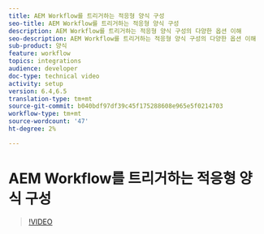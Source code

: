 ```yaml
---
title: AEM Workflow를 트리거하는 적응형 양식 구성
seo-title: AEM Workflow를 트리거하는 적응형 양식 구성
description: AEM Workflow를 트리거하는 적응형 양식 구성의 다양한 옵션 이해
seo-description: AEM Workflow를 트리거하는 적응형 양식 구성의 다양한 옵션 이해
sub-product: 양식
feature: workflow
topics: integrations
audience: developer
doc-type: technical video
activity: setup
version: 6.4,6.5
translation-type: tm+mt
source-git-commit: b040bdf97df39c45f175288608e965e5f0214703
workflow-type: tm+mt
source-wordcount: '47'
ht-degree: 2%

---
```



# AEM Workflow를 트리거하는 적응형 양식 구성


>[!VIDEO](https://video.tv.adobe.com/v/28316?quality=9&learn=on)

